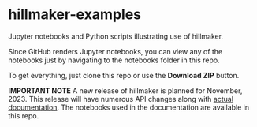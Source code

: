# hillmaker-examples

Jupyter notebooks and Python scripts illustrating use of hillmaker.

Since GitHub renders Jupyter notebooks, you can view any of the notebooks
just by navigating to the notebooks folder in this repo. 

To get everything, just clone this repo or use the **Download ZIP** button.

**IMPORTANT NOTE** A new release of hillmaker is planned for November, 2023. This release will have numerous API changes along with [actual documentation](https://hillmaker.readthedocs.io/en/latest/intro.html). The notebooks used in the documentation are available in this repo.


